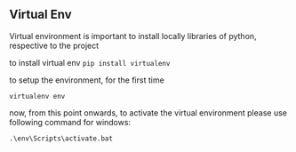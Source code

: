 ## Virtual Env
Virtual environment is important to install locally libraries of python, respective to the project

to install virtual env
`pip install virtualenv`


to setup the environment, for the first time

`virtualenv env`


now, from this point onwards, to activate the virtual environment please use following command for windows:

`.\env\Scripts\activate.bat`